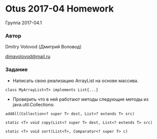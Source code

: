 # Otus 2017-04 Homework

Группа 2017-04.1

### Автор

Dmitry Volovod (Дмитрий Воловод)

dimavolovod@mail.ru

### Задание

- Написать свою реализацию ArrayList на основе массива.

`class MyArrayList<T> implements List{...}`

- Проверить что в ней работают методы следующие методы из java.util.Collections:

`addAll(Collection<? super T> dest, List<? extends T> src)`

`static <T> void copy(List<? super T> dest, List<? extends T> src)`

`static <T> void sort(List<T>, Comparator<? super T> c)`

